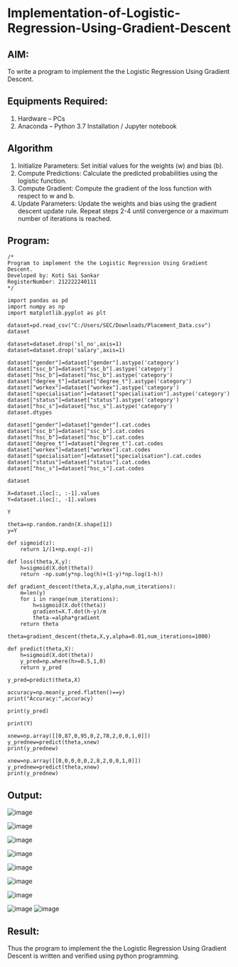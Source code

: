 # Implementation-of-Logistic-Regression-Using-Gradient-Descent

## AIM:
To write a program to implement the the Logistic Regression Using Gradient Descent.

## Equipments Required:
1. Hardware – PCs
2. Anaconda – Python 3.7 Installation / Jupyter notebook

## Algorithm
1. Initialize Parameters: Set initial values for the weights (w) and bias (b).
2. Compute Predictions: Calculate the predicted probabilities using the logistic function.
3. Compute Gradient: Compute the gradient of the loss function with respect to w and b.
4. Update Parameters: Update the weights and bias using the gradient descent update rule. Repeat steps 2-4 until convergence or a maximum number of iterations is reached.

## Program:
```
/*
Program to implement the the Logistic Regression Using Gradient Descent.
Developed by: Koti Sai Sankar
RegisterNumber: 212222240111
*/
```

```
import pandas as pd
import numpy as np
import matplotlib.pyplot as plt

dataset=pd.read_csv("C:/Users/SEC/Downloads/Placement_Data.csv")
dataset

dataset=dataset.drop('sl_no',axis=1)
dataset=dataset.drop('salary',axis=1)

dataset["gender"]=dataset["gender"].astype('category')
dataset["ssc_b"]=dataset["ssc_b"].astype('category')
dataset["hsc_b"]=dataset["hsc_b"].astype('category')
dataset["degree_t"]=dataset["degree_t"].astype('category')
dataset["workex"]=dataset["workex"].astype('category')
dataset["specialisation"]=dataset["specialisation"].astype('category')
dataset["status"]=dataset["status"].astype('category')
dataset["hsc_s"]=dataset["hsc_s"].astype('category')
dataset.dtypes

dataset["gender"]=dataset["gender"].cat.codes
dataset["ssc_b"]=dataset["ssc_b"].cat.codes
dataset["hsc_b"]=dataset["hsc_b"].cat.codes
dataset["degree_t"]=dataset["degree_t"].cat.codes
dataset["workex"]=dataset["workex"].cat.codes
dataset["specialisation"]=dataset["specialisation"].cat.codes
dataset["status"]=dataset["status"].cat.codes
dataset["hsc_s"]=dataset["hsc_s"].cat.codes

dataset

X=dataset.iloc[:, :-1].values
Y=dataset.iloc[:, -1].values

Y

theta=np.random.randn(X.shape[1])
y=Y

def sigmoid(z):
    return 1/(1+np.exp(-z))

def loss(theta,X,y):
    h=sigmoid(X.dot(theta))
    return -np.sum(y*np.log(h)+(1-y)*np.log(1-h))

def gradient_descent(theta,X,y,alpha,num_iterations):
    m=len(y)
    for i in range(num_iterations):
        h=sigmoid(X.dot(theta))
        gradient=X.T.dot(h-y)/m
        theta-=alpha*gradient
    return theta

theta=gradient_descent(theta,X,y,alpha=0.01,num_iterations=1000)

def predict(theta,X):
    h=sigmoid(X.dot(theta))
    y_pred=np.where(h>=0.5,1,0)
    return y_pred

y_pred=predict(theta,X)

accuracy=np.mean(y_pred.flatten()==y)
print("Accuracy:",accuracy)

print(y_pred)

print(Y)

xnew=np.array([[0,87,0,95,0,2,78,2,0,0,1,0]])
y_prednew=predict(theta,xnew)
print(y_prednew)

xnew=np.array([[0,0,0,0,0,2,8,2,0,0,1,0]])
y_prednew=predict(theta,xnew)
print(y_prednew)
```

## Output:
![image](https://github.com/Praveenanagaraji22/-Implementation-of-Logistic-Regression-Using-Gradient-Descent/assets/119393514/9a6375f1-3276-47e1-87dc-efa2c319789b)

![image](https://github.com/Praveenanagaraji22/-Implementation-of-Logistic-Regression-Using-Gradient-Descent/assets/119393514/c0a5d9ab-ad43-491b-bc8d-ae1b84e7bd2a)

![image](https://github.com/Praveenanagaraji22/-Implementation-of-Logistic-Regression-Using-Gradient-Descent/assets/119393514/7a689516-72cc-45ff-aaad-1588e8744fb0)

![image](https://github.com/Praveenanagaraji22/-Implementation-of-Logistic-Regression-Using-Gradient-Descent/assets/119393514/88e2a527-7fff-4f78-834e-2cd0a8c480f9)

![image](https://github.com/Praveenanagaraji22/-Implementation-of-Logistic-Regression-Using-Gradient-Descent/assets/119393514/fd8f803e-49f6-4f59-9ced-800c5fb9fd2a)

![image](https://github.com/Praveenanagaraji22/-Implementation-of-Logistic-Regression-Using-Gradient-Descent/assets/119393514/0215ca6b-21d1-425d-a65b-2e2d48242391)

![image](https://github.com/Praveenanagaraji22/-Implementation-of-Logistic-Regression-Using-Gradient-Descent/assets/119393514/ea873136-4387-4c41-96ae-dca9d1a6daa9)

![image](https://github.com/Praveenanagaraji22/-Implementation-of-Logistic-Regression-Using-Gradient-Descent/assets/119393514/f620fb51-026f-4602-8930-68e747a1be2c)
![image](https://github.com/Praveenanagaraji22/-Implementation-of-Logistic-Regression-Using-Gradient-Descent/assets/119393514/46e1a8c1-c2d3-4a5d-9b23-086973db5e23)

## Result:
Thus the program to implement the the Logistic Regression Using Gradient Descent is written and verified using python programming.
